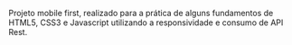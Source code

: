 Projeto mobile first, realizado para a prática de alguns fundamentos de HTML5, CSS3 e Javascript utilizando a responsividade e consumo de API Rest.
